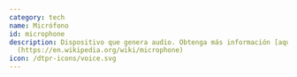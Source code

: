 ```yaml
---
category: tech
name: Micrófono
id: microphone
description: Dispositivo que genera audio. Obtenga más información [aquí]
  (https://en.wikipedia.org/wiki/microphone)
icon: /dtpr-icons/voice.svg
---
```


